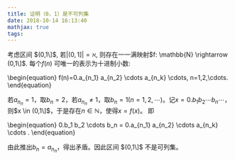 ```yaml
---
title: 证明（0，1）是不可列集
date: 2018-10-14 16:13:40
mathjax: true
tags:
---
```



考虑区间 $(0,1\]$, 若$|(0,1]| = \aleph$, 则存在一一满映射$f: \mathbb{N} \rightarrow (0,1\]$. 每个$f(n)$ 可唯一的表示为十进制小数:

\begin{equation}
f(n)=0.a_{n_1} a_{n_2} \cdots a_{n_k} \cdots, n=1,2,\cdots.
\end{equation}

若$a_{n_n}=1$，取$b_n=2$，若$a_{n_n} \neq 1$，取$b_n=1$($n=1,2,\cdots$)。记$x=0.b_1 b_2 \cdots b_n \cdots$，则$x \in (0,1\]$，于是存在$n\in \mathbb{N}$，使得$x=f(x)$。 即

\begin{equation}
0.b_1 b_2 \cdots b_n = 0.a_{n_1} a_{n_2} \cdots a_{n_k} \cdots .
\end{equation}

由此推出$b_n = a_{n_n}$，得出矛盾。因此区间 $(0,1\]$ 不是可列集。

